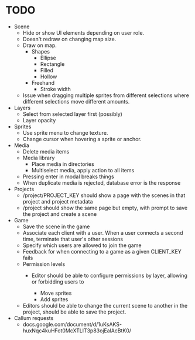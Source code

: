 # TODO

* Scene
    * Hide or show UI elements depending on user role.
    * Doesn't redraw on changing map size.
    * Draw on map.
        * Shapes
            * Ellipse
            * Rectangle
            * Filled
            * Hollow
        * Freehand
            * Stroke width
    * Issue when dragging multiple sprites from different selections where
        different selections move different amounts.
* Layers
    * Select from selected layer first (possibly)
    * Layer opacity
* Sprites
    * Use sprite menu to change texture.
    * Change cursor when hovering a sprite or anchor.
* Media
    * Delete media items
    * Media library
        * Place media in directories
        * Multiselect media, apply action to all items
    * Pressing enter in modal breaks things
    * When duplicate media is rejected, database error is the response
* Projects
    * /project/PROJECT_KEY should show a page with the scenes in that project
        and project metadata
    * /project should show the same page but empty, with prompt to save the
        project and create a scene
* Game
    * Save the scene in the game
    * Associate each client with a user. When a user connects a second time,
        terminate that user's other sessions
    * Specify which users are allowed to join the game
    * Feedback for when connecting to a game as a given CLIENT_KEY fails
    * Permission levels
        * Editor should be able to configure permissions by layer, allowing or
            forbidding users to
            
            * Move sprites
            * Add sprites
    * Editors should be able to change the current scene to another in the
        project, should be able to save the project. 
* Callum requests
    * docs.google.com/document/d/1uKsAKS-huxNqc4kuHFot0McXTLlT3p83ojEalAcBtK0/
